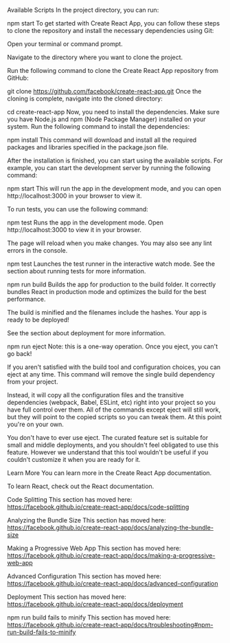 Available Scripts
In the project directory, you can run:

npm start
To get started with Create React App, you can follow these steps to clone the repository and install the necessary dependencies using Git:

Open your terminal or command prompt.

Navigate to the directory where you want to clone the project.

Run the following command to clone the Create React App repository from GitHub:

git clone https://github.com/facebook/create-react-app.git
Once the cloning is complete, navigate into the cloned directory:

cd create-react-app
Now, you need to install the dependencies. Make sure you have Node.js and npm (Node Package Manager) installed on your system. Run the following command to install the dependencies:

npm install
This command will download and install all the required packages and libraries specified in the package.json file.

After the installation is finished, you can start using the available scripts. For example, you can start the development server by running the following command:

npm start
This will run the app in the development mode, and you can open http://localhost:3000 in your browser to view it.

To run tests, you can use the following command:

npm test
Runs the app in the development mode.
Open http://localhost:3000 to view it in your browser.

The page will reload when you make changes.
You may also see any lint errors in the console.

npm test
Launches the test runner in the interactive watch mode.
See the section about running tests for more information.

npm run build
Builds the app for production to the build folder.
It correctly bundles React in production mode and optimizes the build for the best performance.

The build is minified and the filenames include the hashes.
Your app is ready to be deployed!

See the section about deployment for more information.

npm run eject
Note: this is a one-way operation. Once you eject, you can't go back!

If you aren't satisfied with the build tool and configuration choices, you can eject at any time. This command will remove the single build dependency from your project.

Instead, it will copy all the configuration files and the transitive dependencies (webpack, Babel, ESLint, etc) right into your project so you have full control over them. All of the commands except eject will still work, but they will point to the copied scripts so you can tweak them. At this point you're on your own.

You don't have to ever use eject. The curated feature set is suitable for small and middle deployments, and you shouldn't feel obligated to use this feature. However we understand that this tool wouldn't be useful if you couldn't customize it when you are ready for it.

Learn More
You can learn more in the Create React App documentation.

To learn React, check out the React documentation.

Code Splitting
This section has moved here: https://facebook.github.io/create-react-app/docs/code-splitting

Analyzing the Bundle Size
This section has moved here: https://facebook.github.io/create-react-app/docs/analyzing-the-bundle-size

Making a Progressive Web App
This section has moved here: https://facebook.github.io/create-react-app/docs/making-a-progressive-web-app

Advanced Configuration
This section has moved here: https://facebook.github.io/create-react-app/docs/advanced-configuration

Deployment
This section has moved here: https://facebook.github.io/create-react-app/docs/deployment

npm run build fails to minify
This section has moved here: https://facebook.github.io/create-react-app/docs/troubleshooting#npm-run-build-fails-to-minify
